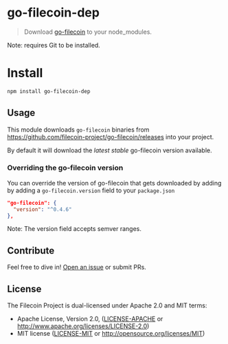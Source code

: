 # go-filecoin-dep

> Download [go-filecoin](https://github.com/filecoin-project/go-filecoin/) to your node_modules.

Note: requires Git to be installed.

# Install

```sh
npm install go-filecoin-dep
```

## Usage

This module downloads `go-filecoin` binaries from https://github.com/filecoin-project/go-filecoin/releases into your project.

By default it will download the _latest stable_ go-filecoin version available.

### Overriding the go-filecoin version

You can override the version of go-filecoin that gets downloaded by adding by adding a `go-filecoin.version` field to your `package.json`

```json
"go-filecoin": {
  "version": "^0.4.6"
},
```

Note: The version field accepts semver ranges.

## Contribute

Feel free to dive in! [Open an issue](https://github.com/filecoin-shipyard/js-filecoin-api-client/issues/new) or submit PRs.

## License

The Filecoin Project is dual-licensed under Apache 2.0 and MIT terms:
- Apache License, Version 2.0, ([LICENSE-APACHE](https://github.com/filecoin-shipyard/js-filecoin-api-client/blob/master/LICENSE-APACHE) or http://www.apache.org/licenses/LICENSE-2.0)
- MIT license ([LICENSE-MIT](https://github.com/filecoin-shipyard/js-filecoin-api-client/blob/master/LICENSE-MIT) or http://opensource.org/licenses/MIT)

